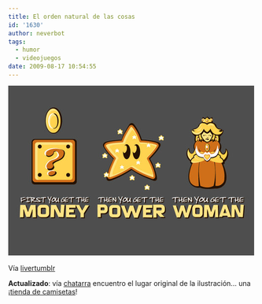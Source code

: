 ```yaml
---
title: El orden natural de las cosas
id: '1630'
author: neverbot
tags:
  - humor
  - videojuegos
date: 2009-08-17 10:54:55
---
```


[![](./el-orden-natural-de-las-cosas/Yk8J8RLKmpuviqztTVA1mDw1o1_500.jpg)](http://livercake.tumblr.com/post/141624638/the-natural-order-of-things)

Vía [livertumblr](http://livercake.tumblr.com/post/141624638/the-natural-order-of-things)

**Actualizado**: vía [chatarra](http://circuitry.tumblr.com/post/165030853/then-she-gets-your-money-you-get-old-and-lose) encuentro el lugar original de la ilustración... una ¡[tienda de camisetas](http://www.splitreason.com/product/761)!